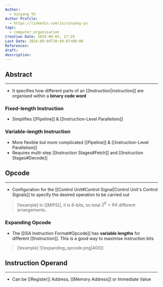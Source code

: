 ```yaml
---
Author:
  - Xinyang YU
Author Profile:
  - https://linkedin.com/in/xinyang-yu
tags:
  - computer_organisation
Creation Date: 2024-09-03, 17:29
Last Date: 2024-09-04T20:49:07+08:00
References: 
draft: 
description: 
---
```

## Abstract
---
- It specifies how different parts of an [[Instruction|instruction]] are organised within a **binary code word**

### Fixed-length Instruction
- Simplifies [[Pipeline]] & [[Instruction-Level Parallelism]]

### Variable-length Instruction
- More flexible but more complicated [[Pipeline]] & [[Instruction-Level Parallelism]]
- Requires multi-step [[Instruction Stages#Fetch]] and [[Instruction Stages#Decode]]


## Opcode
---
- Configuration for the [[Control Unit#Control Signal|Control Unit's Control Signals]] to specify the desired operation to be carried out

>[!example]
> In [[MIPS]], it is 6-bits, so total $2^{6} = 64$ different arrangements.

### Expanding Opcode 
- The [[ISA Instruction Format#Opcode]] has **variable lengths** for different [[Instruction]]. This is a good way to maximise instruction bits

>[!example]
> ![[expanding_opcode.png|400]]

## Instruction Operand
---
- Can be [[Register]] Address, [[Memory Address]] or Immediate Value


